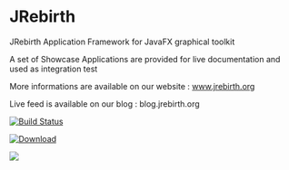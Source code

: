 JRebirth
========

JRebirth Application Framework for JavaFX graphical toolkit

A set of Showcase Applications are provided for live documentation and used as integration test

More informations are available on our website : www.jrebirth.org

Live feed is available on our blog : blog.jrebirth.org

[![Build Status](http://ci.jrebirth.org/job/JRebirth-master/badge/icon)](http://ci.jrebirth.org/job/JRebirth-master/)

[ ![Download](https://api.bintray.com/packages/jrebirth/JRebirth/JRebirthAF/images/download.svg) ](https://bintray.com/jrebirth/JRebirth/JRebirthAF/_latestVersion)

<a href='https://bintray.com/jrebirth/JRebirth/JRebirthAF/view?source=watch' alt='Get automatic notifications about new "JRebirthAF" versions'><img src='https://www.bintray.com/docs/images/bintray_badge_color.png'></a>
